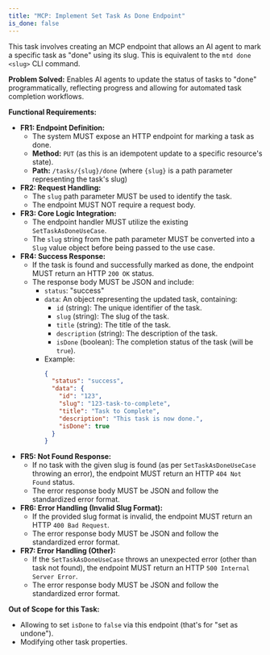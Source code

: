 ```yaml
---
title: "MCP: Implement Set Task As Done Endpoint"
is_done: false
---
```


This task involves creating an MCP endpoint that allows an AI agent to mark a specific task as "done" using its slug. This is equivalent to the `mtd done <slug>` CLI command.

**Problem Solved:**
Enables AI agents to update the status of tasks to "done" programmatically, reflecting progress and allowing for automated task completion workflows.

**Functional Requirements:**

- **FR1: Endpoint Definition:**
  - The system MUST expose an HTTP endpoint for marking a task as done.
  - **Method:** `PUT` (as this is an idempotent update to a specific resource's state).
  - **Path:** `/tasks/{slug}/done` (where `{slug}` is a path parameter representing the task's slug)
- **FR2: Request Handling:**
  - The `slug` path parameter MUST be used to identify the task.
  - The endpoint MUST NOT require a request body.
- **FR3: Core Logic Integration:**
  - The endpoint handler MUST utilize the existing `SetTaskAsDoneUseCase`.
  - The `slug` string from the path parameter MUST be converted into a `Slug` value object before being passed to the use case.
- **FR4: Success Response:**
  - If the task is found and successfully marked as done, the endpoint MUST return an HTTP `200 OK` status.
  - The response body MUST be JSON and include:
    - `status`: "success"
    - `data`: An object representing the updated task, containing:
      - `id` (string): The unique identifier of the task.
      - `slug` (string): The slug of the task.
      - `title` (string): The title of the task.
      - `description` (string): The description of the task.
      - `isDone` (boolean): The completion status of the task (will be `true`).
    - Example:
      ```json
      {
        "status": "success",
        "data": {
          "id": "123",
          "slug": "123-task-to-complete",
          "title": "Task to Complete",
          "description": "This task is now done.",
          "isDone": true
        }
      }
      ```
- **FR5: Not Found Response:**
  - If no task with the given slug is found (as per `SetTaskAsDoneUseCase` throwing an error), the endpoint MUST return an HTTP `404 Not Found` status.
  - The error response body MUST be JSON and follow the standardized error format.
- **FR6: Error Handling (Invalid Slug Format):**
  - If the provided slug format is invalid, the endpoint MUST return an HTTP `400 Bad Request`.
  - The error response body MUST be JSON and follow the standardized error format.
- **FR7: Error Handling (Other):**
  - If the `SetTaskAsDoneUseCase` throws an unexpected error (other than task not found), the endpoint MUST return an HTTP `500 Internal Server Error`.
  - The error response body MUST be JSON and follow the standardized error format.

**Out of Scope for this Task:**

- Allowing to set `isDone` to `false` via this endpoint (that's for "set as undone").
- Modifying other task properties.

